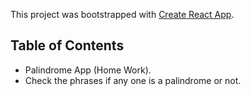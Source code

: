 This project was bootstrapped with [Create React App](https://github.com/facebookincubator/create-react-app).

## Table of Contents

- Palindrome App (Home Work).
- Check the phrases if any one is a palindrome or not.


